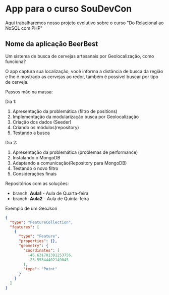 # App para o curso SouDevCon

Aqui trabalharemos nosso projeto evolutivo sobre o curso "Do Relacional ao NoSQL com PHP"

## Nome da aplicação BeerBest
Um sistema de busca de cervejas artesanais por Geolocalização, como funciona?

O app captura sua localização, você informa a distância de busca da região e lhe é mostrado as cervejas ao redor, também é
possível buscar por tipo de cerveja.

Passos mão na massa:

Dia 1:
1. Apresentação da problemática (filtro de positions)
2. Implementação da modularização busca por Geolocalização
3. Criação dos dados (Seeder)
4. Criando os módulos(repository)
5. Testando a busca

Dia 2:
1. Apresentação da problemática (problemas de performance)
2. Instalando o MongoDB
3. Adaptando a comunicação(Repository para MongoDB)
4. Testando o novo filtro
5. Considerações finais

Repositórios com as soluções: 
- branch: **Aula1** - Aula de Quarta-feira
- branch: **Aula2** - Aula de Quinta-feira

Exemplo de um GeoJson
```json
{
  "type": "FeatureCollection",
  "features": [
    {
      "type": "Feature",
      "properties": {},
      "geometry": {
        "coordinates": [
          -46.631701391253756,
          -23.55344402149045
        ],
        "type": "Point"
      }
    }
  ]
}
```
